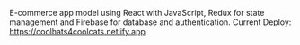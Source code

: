  E-commerce app model using React with JavaScript, Redux for state management and Firebase for database and authentication.
Current Deploy: https://coolhats4coolcats.netlify.app
